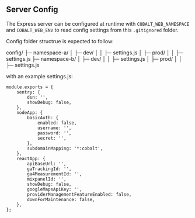 ## Server Config

The Express server can be configured at runtime with `COBALT_WEB_NAMESPACE` and `COBALT_WEB_ENV` to read config settings from this `.gitignored` folder.

Config folder structrue is expected to follow:

config/
├─ namespace-a/
│ ├─ dev/
│ │ ├─ settings.js
│ ├─ prod/
│ │ ├─ settings.js
├─ namespace-b/
│ ├─ dev/
│ │ ├─ settings.js
│ ├─ prod/
│ │ ├─ settings.js

with an example settings.js:

```
module.exports = {
	sentry: {
		dsn: '',
		showDebug: false,
	},
	nodeApp: {
		basicAuth: {
			enabled: false,
			username: '',
			password: '',
			secret: '',
		},
		subdomainMapping: '*:cobalt',
	},
	reactApp: {
		apiBaseUrl: '',
		gaTrackingId: '',
		ga4MeasurementId: '',
		mixpanelId: '',
		showDebug: false,
		googleMapsApiKey: '',
		providerManagementFeatureEnabled: false,
		downForMaintenance: false,
	},
};
```
